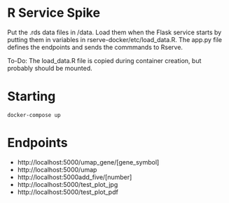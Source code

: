 # R Service Spike

Put the .rds data files in /data. Load them when the Flask service starts by putting them in variables in rserve-docker/etc/load_data.R.
The app.py file defines the endpoints and sends the commmands to Rserve. 

To-Do: The load_data.R file is copied during container creation, but probably should be mounted. 

# Starting
```
docker-compose up
```

# Endpoints
- http://localhost:5000/umap_gene/[gene_symbol]
- http://localhost:5000/umap
- http://localhost:5000add_five/[number]
- http://localhost:5000/test_plot_jpg
- http://localhost:5000/test_plot_pdf


